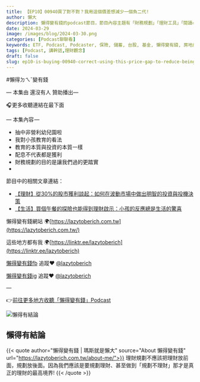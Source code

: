 ```yaml
---
title: 【EP10】00940買了對不對？我用這個價差想減少一個負二代!
author: 懶大
description: 懶得變有錢的podcast節目，節目內容主題有「財務規劃」「理財工具」「閱讀心得」「職涯與生活」，內容涵蓋了你與金錢會產生的所有關係。如果想要讓自己對「財務規劃」的本質有更進一步的認識，歡迎訂閱、追蹤、分享並歡迎進一步提出你的想法，讓更多人一起財務有規劃、快樂有方法。
date: 2024-03-29
image: /images/blog/2024-03-30.png
categories: [Podcast聊聊看]
keywords: ETF, Podcast, Podcaster, 保險, 儲蓄, 台股, 基金, 懶得變有錢, 房地產, 投資, 投資理財, 支出, 收入, 月配息, 理財, 理財規劃, 瑪斯理財兩三事, 稅務, 總體經濟, 美股, 職涯心得, 股利收入, 複委託, 記帳, 讀書心得, 財務規劃, 財商, 貸款, 資產配置, 退休規劃, 開源節流
tags: [Podcast, 講幹話,理財觀念]
draft: false
slug: ep10-is-buying-00940-correct-using-this-price-gap-to-reduce-being-the-second-generation-in-debt
---
```

#懶得ㄉㄟˇ變有錢

— 本集由 還沒有人 贊助播出—

🎧更多收聽連結在最下面

— 本集內容 —

- 抽中非營利幼兒園啦
- 我對小孩教育的看法
- 教育的本質與投資的本質一樣
- 配息不代表都是獲利
- 財務規劃的目的是讓我們過的更踏實
- 

節目中的相關文章連結：

- [【理財】從30%的股市獲利談起：如何在波動市場中做出明智的投資與投機決策](https://lazytoberich.com.tw/p/%E7%90%86%E8%B2%A1%E5%BE%9E30%E7%9A%84%E8%82%A1%E5%B8%82%E7%8D%B2%E5%88%A9%E8%AB%87%E8%B5%B7%E5%A6%82%E4%BD%95%E5%9C%A8%E6%B3%A2%E5%8B%95%E5%B8%82%E5%A0%B4%E4%B8%AD%E5%81%9A%E5%87%BA%E6%98%8E%E6%99%BA%E7%9A%84%E6%8A%95%E8%B3%87%E8%88%87%E6%8A%95%E6%A9%9F%E6%B1%BA%E7%AD%96/)
- [【生活】買個午餐的探險也能得到理財啟示：小孩的反應總是生活的驚喜](https://lazytoberich.com.tw/p/mai-ge-wu-can-de-tan-xian-ye-neng-de-dao-li-cai-qi-shi-xiao-hai-de-fan-ying-zong-shi-sheng-huo-de-jing-xi/)

懶得變有錢網站 🌍[https://lazytoberich.com.tw](https://lazytoberich.com.tw/)

這些地方都有我 🌍[https://linktr.ee/lazytoberich](https://linktr.ee/lazytoberich)

[懶得變有錢fb](https://www.facebook.com/lazytoberich) 追蹤❤️ [@lazytoberich](https://www.facebook.com/lazytoberich)

[懶得變有錢ig](https://www.instagram.com/lazytoberich/) 追蹤❤️ [@lazytoberich](https://www.instagram.com/lazytoberich/)

—

👉[前往更多地方收聽「懶得變有錢」Podcast](https://solink.soundon.fm/lazytoberich)


![懶得有結論](/images/blog/lazytobeconclude.svg)
## 懶得有結論

{{< quote author="懶得變有錢 | 瑪斯就是懶大" source="About 懶得變有錢" url="https://lazytoberich.com.tw/about-me/">}}
理財規劃不應該把理財放前面，規劃放後面。因為我們應該是要規劃理財、甚至做到「規劃不理財」那才是真正的理財的最高境界!
{{< /quote >}}
